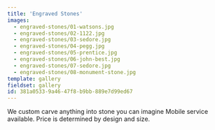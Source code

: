 ```yaml
---
title: 'Engraved Stones'
images:
  - engraved-stones/01-watsons.jpg
  - engraved-stones/02-1122.jpg
  - engraved-stones/03-sedore.jpg
  - engraved-stones/04-pegg.jpg
  - engraved-stones/05-prentice.jpg
  - engraved-stones/06-john-best.jpg
  - engraved-stones/07-sedore.jpg
  - engraved-stones/08-monument-stone.jpg
template: gallery
fieldset: gallery
id: 381a0533-9a46-47f8-b9bb-889e7d99ed67
---
```

We custom carve anything into stone you can imagine
Mobile service available. Price is determined by design and size.
<!--{{ imgix:responsive_image_tag path="misc/saw-00240.jpg" w="400" }}-->
